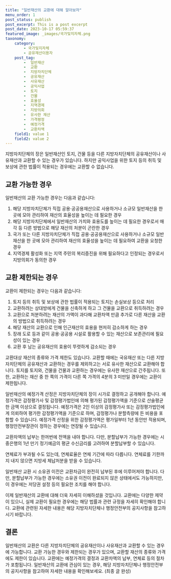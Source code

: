 ```yaml
---
title: "일반재산의 교환에 대해 알아보자"
menu_order: 1
post_status: publish
post_excerpt: This is a post excerpt
post_date: 2023-10-17 05:59:37
featured_image: _images/국가및지자체.png
taxonomy:
    category:
        - 국가및지자체
        - 공유재산이용자
    post_tag:
        -  일반재산
        -  교환
        -  지방자치단체
        -  공유재산
        -  사유재산
        -  공익사업
        -  토지
        -  건물
        -  효율성
        -  지역경제
        -  지방의회
        -  유사한 재산
        -  가격평정
        -  예정가격
        -  교환차액
    field1: value 1
    field2: value 2
---
```



지방자치단체의 장은 일반재산인 토지, 건물 등을 다른 지방자치단체의 공유재산이나 사유재산과 교환할 수 있는 경우가 있습니다. 하지만 공익사업을 위한 토지 등의 취득 및 보상에 관한 법률이 적용되는 경우에는 교환할 수 없습니다.

## 교환 가능한 경우
일반재산의 교환 가능한 경우는 다음과 같습니다:

1. 해당 지방자치단체가 직접 공용·공공용재산으로 사용하거나 소규모 일반재산을 한 곳에 모아 관리하여 재산의 효율성을 높이는 데 필요한 경우
2. 해당 지방자치단체에서 일반재산의 가치와 효용도를 높이는 데 필요한 경우로서 매각 등 다른 방법으로 해당 재산의 처분이 곤란한 경우
3. 국가 또는 다른 지방자치단체가 직접 공용·공공용재산으로 사용하거나 소규모 일반재산을 한 곳에 모아 관리하여 재산의 효율성을 높이는 데 필요하여 교환을 요청한 경우
4. 지역경제 활성화 또는 지역 주민의 복리증진을 위해 필요하다고 인정되는 경우로서 지방의회가 동의한 경우

## 교환 제한되는 경우
교환이 제한되는 경우는 다음과 같습니다:

1. 토지 등의 취득 및 보상에 관한 법률이 적용되는 토지는 손실보상 등으로 처리
2. 교환하려는 상대방에게 건물을 신축하게 하고 그 건물을 교환으로 취득하려는 경우
3. 교환으로 처분하려는 재산의 가액이 과다해 교환차액 만큼 추가로 다른 재산을 교환의 방법으로 취득하려는 경우
4. 해당 재산의 교환으로 인해 인근재산의 효용을 현저히 감소하게 하는 경우
5. 장래 도로 등과 같이 공용·공공용 시설로 활용할 수 있는 재산으로 보존관리에 필요성이 있는 경우
6. 교환 후 남는 공유재산의 효용이 뚜렷하게 감소되는 경우

교환대상 재산의 종류와 가격 제한도 있습니다. 교환할 때에는 국유재산 또는 다른 지방자치단체의 공유재산과 교환하는 경우를 제외하고는 서로 유사한 재산으로 교환해야 합니다. 토지를 토지와, 건물을 건물과 교환하는 경우에는 유사한 재산으로 간주됩니다. 또한, 교환하는 재산 중 한 쪽의 가격이 다른 쪽 가격의 4분의 3 미만일 경우에는 교환이 제한됩니다.

일반재산의 예정가격 산정은 지방자치단체의 장이 시가로 결정하고 공개해야 합니다. 예정가격은 감정평가사 및 감정평가법인에 의해 평가된 감정평가액을 기준으로 산술평균한 금액 이상으로 결정됩니다. 예정가격은 2인 이상의 감정평가사 또는 감정평가법인에게 의뢰하여 평가한 감정평가액을 기준으로 하며, 감정평가나 분할측량에 든 비용을 포함할 수 있습니다. 예정가격 산정을 위한 감정평가액은 평가일부터 1년 동안만 적용되며, 행정안전부장관이 정하는 경우에는 연장될 수 있습니다.

교환차액의 납부는 한꺼번에 전액을 내야 합니다. 다만, 분할납부가 가능한 경우에는 시중은행의 1년 만기 정기예금의 평균 수신금리를 고려하여 분할납부할 수 있습니다. 

연체료가 부과될 수도 있는데, 연체료율은 연체 기간에 따라 다릅니다. 연체료를 기한까지 내지 않으면 지방세 체납처분을 받을 수 있습니다.

일반재산 교환 시 소유권 이전은 교환차금이 완전히 납부된 후에 이루어져야 합니다. 다만, 분할납부가 가능한 경우에는 소유권 이전이 완료되지 않은 상태에서도 가능하지만, 이 경우에는 저당권 설정 등의 필요한 조치를 해야 합니다.

이제 일반재산의 교환에 대해 더욱 자세히 이해하셨을 것입니다. 교환에는 다양한 제약이 있으니, 실제 교환이 필요한 경우에는 해당 법률과 관련 규정을 자세히 확인해야 합니다. 교환에 관련된 자세한 내용은 해당 지방자치단체나 행정안전부의 공지사항을 참고하시기 바랍니다.

## 결론
일반재산의 교환은 다른 지방자치단체의 공유재산이나 사유재산과 교환할 수 있는 경우에 가능합니다. 교환 가능한 경우와 제한되는 경우가 있으며, 교환할 재산의 종류와 가격에도 제한이 있습니다. 교환에는 예정가격의 결정과 교환차액의 납부, 연체료 등의 절차가 포함됩니다. 일반재산의 교환에 관심이 있는 경우, 해당 지방자치단체나 행정안전부의 공지사항을 참고하여 자세한 내용을 확인해보세요. (최종 글 완성)
